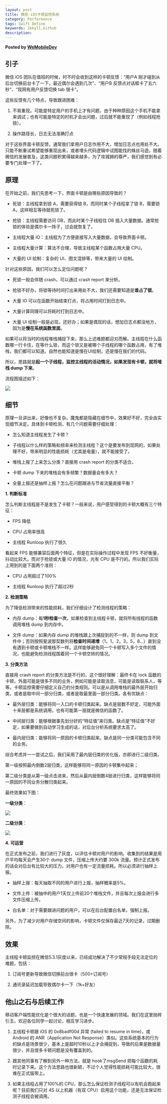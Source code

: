 ```yaml
---
layout: post
title: 微信-iOS卡顿监控系统
category: Performance
tags: Swift Define
keywords: Jekyll,Github
description: 
---
```


__Posted by [WeMobileDev](https://mp.weixin.qq.com/s?__biz=MzAwNDY1ODY2OQ==&mid=207890859&idx=1&sn=e98dd604cdb854e7a5808d2072c29162&scene=21#wechat_redirect)__  


## 引子



微信 iOS 团队在值班的时候，时不时会收到这样的卡顿反馈：“用户A 刚才碰到从后台切换前台卡了一下，最近偶尔会遇到几次”、“用户B 反馈点对话框卡了五六秒”、“现网有用户反馈切换 tab 很卡”。

这些反馈有几个特点，导致跟进困难：

1. 不易重现。可能是特定用户的手机上才有问题，由于种种原因这个手机不能拿来调试；也有可能是特定的时机才会出问题，过后就不能重现了（例如线程抢锁）。

2. 操作路径长，日志无法准确打点

对于这些界面卡顿反馈，通常我们拿用户日志作用不大，增加日志点也用处不大。只能不断重试希望能够重现出来，或者埋头代码逻辑中试图能找的蛛丝马迹。随着微信的发展普及，这类问题积累得越来越多，为了攻城狮的尊严，我们感觉到有必要专门处理一下了。




## 原理



在开始之前，我们先思考一下，界面卡顿是由哪些原因导致的？

* 死锁：主线程拿到锁 A，需要获得锁 B，而同时某个子线程拿了锁 B，需要锁 A，这样相互等待就死锁了。

* 抢锁：主线程需要访问 DB，而此时某个子线程往 DB 插入大量数据。通常抢锁的体验是偶尔卡一阵子，过会就恢复了。

* 主线程大量 IO：主线程为了方便直接写入大量数据，会导致界面卡顿。

* 主线程大量计算：算法不合理，导致主线程某个函数占用大量 CPU。

* 大量的 UI 绘制：复杂的 UI、图文混排等，带来大量的 UI 绘制。




针对这些原因，我们可以怎么定位问题呢？

* 死锁一般会伴随 crash，可以通过 crash report 来分析。

* 抢锁不好办，将锁等待时间打出来用处不大，我们还需要知道是**谁占了锁**。

* 大量 IO 可以在函数开始结束打点，将占用时间打到日志中。

* 大量计算同理可以将耗时打到日志中。

* 大量 UI 绘制一般是必现，还好办；如果是偶现的话，想加日志点都没地方，因为是**慢在系统函数里面**。




如果可以将当时的线程堆栈捕捉下来，那么上述难题都迎刃而解。主线程在什么函数哪一行卡住，在等什么锁，而这个锁又是被哪个子线程的哪个函数占用，有了堆栈，我们都可以知道。自然也能知道是慢在UI绘制，还是慢在我们的代码。

所以，思路就是**起一个子线程，监控主线程的活动情况，如果发现有卡顿，就将堆栈 dump 下来**。

流程图描述如下：

![](/assets/postAssets/2017/14979381571425.webp)




## 细节



原理一旦讲出来，好像也不复杂。魔鬼都是隐藏在细节中，效果好不好，完全由实现细节决定。具体到卡顿检测，有几个问题需要仔细处理：

* 怎么知道主线程发生了卡顿？

* 子线程以什么样的策略和频率来检测主线程？这个是要发布到现网的，如果处理不好，带来明显的性能损耗（尤其是电量），就不能接受了。

* 堆栈上报了上来怎么分类？直接用 crash report 的分类不适合。

* 卡顿 dump 下来的堆栈会有多频繁？数据量会有多大？

* 全量上报还是抽样上报？怎么在问题跟进与节省流量直接平衡？



**1\. 判断标准**

怎么判断主线程是不是发生了卡顿？一般来说，用户感受得到的卡顿大概有三个特征：

* FPS 降低

* CPU 占用率很高

* 主线程 Runloop 执行了很久




看起来 FPS 能够兼容后面两个特征，但是在实际操作过程中发现 FPS 不好衡量，抖动比较大。而对于抢锁或大量 IO 的情况，光有 CPU 是不行的。所以我们实际上用到的是下面两个准则：

* CPU 占用超过了100%

* 主线程 Runloop 执行了超过2秒



**2\. 检测策略**

为了降低检测带来的性能损耗，我们仔细设计了检测线程的策略：

* 内存 dump：每**1秒检查一次**，如果检查到主线程卡顿，就将所有线程的函数调用堆栈 dump 到内存中。

* 文件 dump：如果内存 dump 的堆栈跟上次捕捉到的不一样，则 dump 到文件中；否则按照斐波那契数列将**检查时间递增**（1，1，2，3，5，8…）直到没有遇到卡顿或卡顿堆栈不一样。这样能够避免同一个卡顿写入多个文件的情况，也能避免检测线程围着同一个卡顿空转的情况。

**3\. 分类方法**

直接用 crash report 的分类方法是不行的，这个很好理解：最终卡在 lock 函数的卡顿，外面可能是很多不同的业务，例如可能是读取消息，可能是读取联系人，等等。卡顿监控需要仔细定义自己的分类规则。可以是从调用堆栈的最外层开始归类，或者是取中间一部分归类，或者是取最里面一部分归类。各有优缺点：

* 最外层归类：能够将同一入口的卡顿归类起来。缺点是层数不好定，可能外面十来层都是系统调用，也有可能第一层就是微信的函数了。

* 中间层归类：能够根据事先划分好的“特征值”来归类。缺点是“特征值”不好定，如果要做到自动学习生成的话，对后台分析系统要求太高了。

* 最内层归类：能够将同一原因的卡顿归类起来。缺点是同一分类可能包含不同的业务。




综合考虑并一一尝试之后，我们采用了最内层归类的优化版，亦即进行二级归类。

第一级按照最内倒数2层归类，这样能够将同一原因的卡顿集中起来；

第二级分类是从第一级点击进来，然后从最内层倒数4层进行归类，这样能够将同一原因的不同业务分散归类起来。




最终效果如下图：

**一级分类**：

![](/assets/postAssets/2017/14979381737768.webp)


**二级分类**：

![](/assets/postAssets/2017/14979381802458.webp)


**4\. 可运营**

在正式发布之前，我们进行了灰度，以评估卡顿对用户的影响。收集到的结果是用户平均每天会产生30个 dump 文件，压缩上传大约要 300k 流量。预计正式发布的话会对后台有比较大的压力，对用户也有一定流量损耗。所以必须进行抽样上报。

* 抽样上报：每天抽取不同的用户进行上报，抽样概率是5%。

* 文件上传：被抽中的用户1天仅上传前20个堆栈文件，并且每次上报会进行多文件压缩上传。

* 白名单：对于需要跟进问题的用户，可以在后台配置白名单，强制上报。

另外，为了减少对用户存储空间的影响，卡顿文件仅保存最近7天的记录，过期删除。



## 效果



主线程卡顿监控在微信5.3.1灰度以来，已经成功解决了不少常规手段无法定位的难题，包括：

1. 订阅号更新导致微信切换前台很卡（500+订阅号）

2. 通讯录延迟加载导致偶尔卡一下（1k+好友）



## 他山之石与后续工作





移动客户端性能优化是个很大的话题，也是一个快速发展的领域。我们在这里抛砖引玉，欢迎各位同学一起讨论，相互学习进步。

1. 主线程卡顿跟 iOS 的 0x8badf00d 异常 (failed to resume in time)，或 Android 的 ANR（Application Not Response）类似。这些系统基本的行为的缺点是场景很少，基本上是超时10秒以上才会捕捉到，导致的后果是数据量很少，并且很多卡顿问题是没有覆盖到的。

2. 跟其他同事有了解到另外一种方法，就是 hook了msgSend 把每个函数的耗时记录下来。这个方法思路也很新颖，不过个人觉得性能损耗可能比较大，很难在正式版带上。

3. 如果主线程占用了100%的 CPU，那么怎么保证检测子线程可以有机会跑起来呢？目前我们只对 4S 以上机器（有双 CPU）启用这个功能，还是无法保证检测子线程会被调用。

